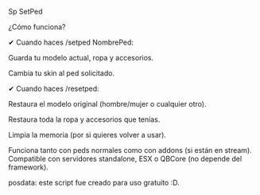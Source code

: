 Sp SetPed

¿Cómo funciona?

✔ Cuando haces /setped NombrePed:

Guarda tu modelo actual, ropa y accesorios.

Cambia tu skin al ped solicitado.

✔ Cuando haces /resetped:

Restaura el modelo original (hombre/mujer o cualquier otro).

Restaura toda la ropa y accesorios que tenías.

Limpia la memoria (por si quieres volver a usar).

Funciona tanto con peds normales como con addons (si están en stream).
Compatible con servidores standalone, ESX o QBCore (no depende del framework).

posdata: este script fue creado para uso gratuito :D.
